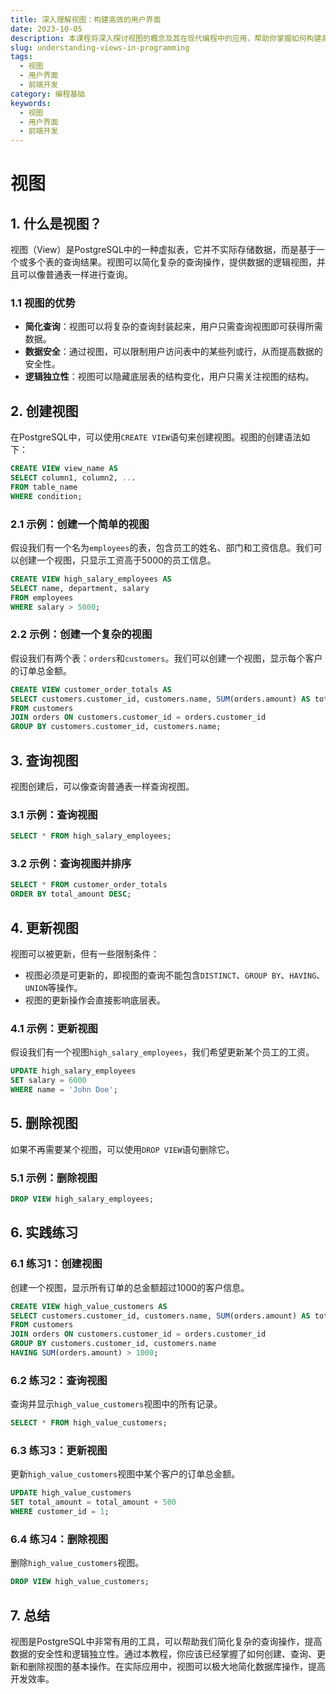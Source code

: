 ```yaml
---
title: 深入理解视图：构建高效的用户界面
date: 2023-10-05
description: 本课程将深入探讨视图的概念及其在现代编程中的应用，帮助你掌握如何构建高效、响应迅速的用户界面。
slug: understanding-views-in-programming
tags:
  - 视图
  - 用户界面
  - 前端开发
category: 编程基础
keywords:
  - 视图
  - 用户界面
  - 前端开发
---
```


# 视图

## 1. 什么是视图？

视图（View）是PostgreSQL中的一种虚拟表，它并不实际存储数据，而是基于一个或多个表的查询结果。视图可以简化复杂的查询操作，提供数据的逻辑视图，并且可以像普通表一样进行查询。

### 1.1 视图的优势

- **简化查询**：视图可以将复杂的查询封装起来，用户只需查询视图即可获得所需数据。
- **数据安全**：通过视图，可以限制用户访问表中的某些列或行，从而提高数据的安全性。
- **逻辑独立性**：视图可以隐藏底层表的结构变化，用户只需关注视图的结构。

## 2. 创建视图

在PostgreSQL中，可以使用`CREATE VIEW`语句来创建视图。视图的创建语法如下：

```sql
CREATE VIEW view_name AS
SELECT column1, column2, ...
FROM table_name
WHERE condition;
```

### 2.1 示例：创建一个简单的视图

假设我们有一个名为`employees`的表，包含员工的姓名、部门和工资信息。我们可以创建一个视图，只显示工资高于5000的员工信息。

```sql
CREATE VIEW high_salary_employees AS
SELECT name, department, salary
FROM employees
WHERE salary > 5000;
```

### 2.2 示例：创建一个复杂的视图

假设我们有两个表：`orders`和`customers`。我们可以创建一个视图，显示每个客户的订单总金额。

```sql
CREATE VIEW customer_order_totals AS
SELECT customers.customer_id, customers.name, SUM(orders.amount) AS total_amount
FROM customers
JOIN orders ON customers.customer_id = orders.customer_id
GROUP BY customers.customer_id, customers.name;
```

## 3. 查询视图

视图创建后，可以像查询普通表一样查询视图。

### 3.1 示例：查询视图

```sql
SELECT * FROM high_salary_employees;
```

### 3.2 示例：查询视图并排序

```sql
SELECT * FROM customer_order_totals
ORDER BY total_amount DESC;
```

## 4. 更新视图

视图可以被更新，但有一些限制条件：

- 视图必须是可更新的，即视图的查询不能包含`DISTINCT`、`GROUP BY`、`HAVING`、`UNION`等操作。
- 视图的更新操作会直接影响底层表。

### 4.1 示例：更新视图

假设我们有一个视图`high_salary_employees`，我们希望更新某个员工的工资。

```sql
UPDATE high_salary_employees
SET salary = 6000
WHERE name = 'John Doe';
```

## 5. 删除视图

如果不再需要某个视图，可以使用`DROP VIEW`语句删除它。

### 5.1 示例：删除视图

```sql
DROP VIEW high_salary_employees;
```

## 6. 实践练习

### 6.1 练习1：创建视图

创建一个视图，显示所有订单的总金额超过1000的客户信息。

```sql
CREATE VIEW high_value_customers AS
SELECT customers.customer_id, customers.name, SUM(orders.amount) AS total_amount
FROM customers
JOIN orders ON customers.customer_id = orders.customer_id
GROUP BY customers.customer_id, customers.name
HAVING SUM(orders.amount) > 1000;
```

### 6.2 练习2：查询视图

查询并显示`high_value_customers`视图中的所有记录。

```sql
SELECT * FROM high_value_customers;
```

### 6.3 练习3：更新视图

更新`high_value_customers`视图中某个客户的订单总金额。

```sql
UPDATE high_value_customers
SET total_amount = total_amount + 500
WHERE customer_id = 1;
```

### 6.4 练习4：删除视图

删除`high_value_customers`视图。

```sql
DROP VIEW high_value_customers;
```

## 7. 总结

视图是PostgreSQL中非常有用的工具，可以帮助我们简化复杂的查询操作，提高数据的安全性和逻辑独立性。通过本教程，你应该已经掌握了如何创建、查询、更新和删除视图的基本操作。在实际应用中，视图可以极大地简化数据库操作，提高开发效率。